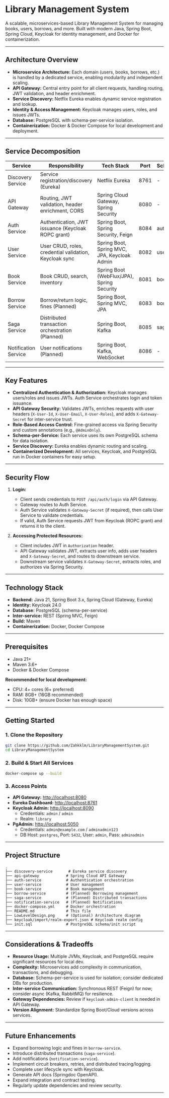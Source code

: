 # Library Management System

A scalable, microservices-based Library Management System for managing books, users, borrows, and more. Built with modern Java, Spring Boot, Spring Cloud, Keycloak for identity management, and Docker for containerization.

---

## Architecture Overview

- **Microservice Architecture:** Each domain (users, books, borrows, etc.) is handled by a dedicated service, enabling modularity and independent scaling.
- **API Gateway:** Central entry point for all client requests, handling routing, JWT validation, and header enrichment.
- **Service Discovery:** Netflix Eureka enables dynamic service registration and lookup.
- **Identity & Access Management:** Keycloak manages users, roles, and issues JWTs.
- **Database:** PostgreSQL with schema-per-service isolation.
- **Containerization:** Docker & Docker Compose for local development and deployment.

---

## Service Decomposition

| Service                | Responsibility                                               | Tech Stack                                    | Port | Schema   | Gateway Route         |
|------------------------|-------------------------------------------------------------|-----------------------------------------------|------|----------|----------------------|
| Discovery Service      | Service registration/discovery (Eureka)                     | Netflix Eureka                                | 8761 | -        | -                    |
| API Gateway            | Routing, JWT validation, header enrichment, CORS            | Spring Cloud Gateway, Spring Security         | 8080 | -        | * (all requests)     |
| Auth Service           | Authentication, JWT issuance (Keycloak ROPC grant)          | Spring Boot, Spring Security, Feign           | 8084 | auth     | /api/auth/**         |
| User Service           | User CRUD, roles, credential validation, Keycloak sync      | Spring Boot, Spring MVC, JPA, Keycloak Admin  | 8082 | users    | /api/users/**        |
| Book Service           | Book CRUD, search, inventory                                | Spring Boot (WebFlux/JPA), Spring Security    | 8081 | books    | /api/books/**        |
| Borrow Service         | Borrow/return logic, fines (Planned)                        | Spring Boot, Spring MVC, JPA                  | 8083 | borrows  | /api/borrows/**      |
| Saga Service           | Distributed transaction orchestration (Planned)             | Spring Boot, Kafka                            | 8085 | saga     | /api/saga/**         |
| Notification Service   | User notifications (Planned)                                | Spring Boot, Kafka, WebSocket                 | 8086 | -        | /api/notifications/**|

---

## Key Features

- **Centralized Authentication & Authorization:** Keycloak manages users/roles and issues JWTs. Auth Service orchestrates login and token issuance.
- **API Gateway Security:** Validates JWTs, enriches requests with user headers (`X-User-Id`, `X-User-Email`, `X-User-Roles`), and adds `X-Gateway-Secret` for inter-service trust.
- **Role-Based Access Control:** Fine-grained access via Spring Security and custom annotations (e.g., `@AdminOnly`).
- **Schema-per-Service:** Each service uses its own PostgreSQL schema for data isolation.
- **Service Discovery:** Eureka enables dynamic routing and scaling.
- **Containerized Development:** All services, Keycloak, and PostgreSQL run in Docker containers for easy setup.

---

## Security Flow

1. **Login:**
   - Client sends credentials to `POST /api/auth/login` via API Gateway.
   - Gateway routes to Auth Service.
   - Auth Service validates `X-Gateway-Secret` (if required), then calls User Service to validate credentials.
   - If valid, Auth Service requests JWT from Keycloak (ROPC grant) and returns it to the client.

2. **Accessing Protected Resources:**
   - Client includes JWT in `Authorization` header.
   - API Gateway validates JWT, extracts user info, adds user headers and `X-Gateway-Secret`, and routes to downstream service.
   - Downstream service validates `X-Gateway-Secret`, extracts roles, and authorizes via Spring Security.

---

## Technology Stack

- **Backend:** Java 21, Spring Boot 3.x, Spring Cloud (Gateway, Eureka)
- **Identity:** Keycloak 24.0
- **Database:** PostgreSQL (schema-per-service)
- **Inter-service:** REST (Spring MVC, Feign)
- **Build:** Maven
- **Containerization:** Docker, Docker Compose

---

## Prerequisites

- Java 21+
- Maven 3.6+
- Docker & Docker Compose

**Recommended for local development:**
- CPU: 4+ cores (6+ preferred)
- RAM: 8GB+ (16GB recommended)
- Disk: 10GB+ (ensure Docker has enough space)

---

## Getting Started

### 1. Clone the Repository

```bash
git clone https://github.com/Zahkklm/LibraryManagementSystem.git
cd LibraryManagementSystem
```

### 2. Build & Start All Services

```bash
docker-compose up --build
```

### 3. Access Points

- **API Gateway:** [http://localhost:8080](http://localhost:8080)
- **Eureka Dashboard:** [http://localhost:8761](http://localhost:8761)
- **Keycloak Admin:** [http://localhost:8090](http://localhost:8090)
  - Credentials: `admin` / `admin`
  - Realm: `library`
- **PgAdmin:** [http://localhost:5050](http://localhost:5050)
  - Credentials: `admin@example.com` / `adminadmin123`
  - DB Host: `postgres`, Port: `5432`, User: `admin`, Pass: `adminadmin`

---

## Project Structure

```
.
├── discovery-service       # Eureka service discovery
├── api-gateway            # Spring Cloud API Gateway
├── auth-service           # Authentication orchestration
├── user-service           # User management
├── book-service           # Book management
├── borrow-service         # (Planned) Borrowing management
├── saga-service           # (Planned) Distributed transactions
├── notification-service   # (Planned) Notifications
├── docker-compose.yml     # Docker orchestration
├── README.md              # This file
├── LowLevelDesign.png     # (Optional) Architecture diagram
├── keycloak/import/realm-export.json # Keycloak realm config
└── init.sql               # PostgreSQL schema/init script
```

---

## Considerations & Tradeoffs

- **Resource Usage:** Multiple JVMs, Keycloak, and PostgreSQL require significant resources for local dev.
- **Complexity:** Microservices add complexity in communication, transactions, and debugging.
- **Database:** Schema-per-service is used for isolation; consider dedicated DBs for production.
- **Inter-service Communication:** Synchronous REST (Feign) for now; consider async (Kafka, RabbitMQ) for resilience.
- **Gateway Dependencies:** Review if `keycloak-admin-client` is needed in API Gateway.
- **Version Alignment:** Standardize Spring Boot/Cloud versions across services.

---

## Future Enhancements

- Expand borrowing logic and fines in `borrow-service`.
- Introduce distributed transactions (`saga-service`).
- Add notifications (`notification-service`).
- Implement circuit breakers, retries, and distributed tracing/logging.
- Complete user lifecycle sync with Keycloak.
- Generate API docs (Springdoc OpenAPI).
- Expand integration and contract testing.
- Regularly update dependencies and review security.

---